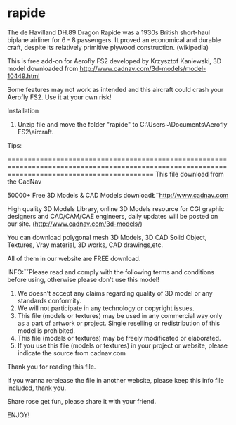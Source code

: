 # rapide
The de Havilland DH.89 Dragon Rapide was a 1930s British short-haul biplane airliner for 6 - 8 passengers. It proved an economical and durable craft, despite its relatively primitive plywood construction. (wikipedia)

This is free add-on for Aerofly FS2 developed by Krzysztof Kaniewski, 
3D model downloaded from http://www.cadnav.com/3d-models/model-10449.html

 Some features may not work as intended and this aircraft could crash your Aerofly FS2. 
 Use it at your own risk!

Installation

1. Unzip file and move the folder "rapide" to C:\Users\~\Documents\Aerofly FS2\aircraft.


Tips:

================================================================================================================================================
This file download from the CadNav

50000+ Free 3D Models & CAD  Models downloadŁ¨http://www.cadnav.com

High quality 3D Models Library, online 3D Models resource for CGI graphic designers and CAD/CAM/CAE engineers, daily updates will be posted on our site. (http://www.cadnav.com/3d-models/)

You can download polygonal mesh 3D Models, 3D CAD Solid Object, Textures, Vray material, 3D works, CAD drawings,etc. 

All of them in our website are FREE download.

INFO:ˇˇPlease read and comply with the following terms and conditions before using, otherwise please don't use this model!

1. We doesn't accept any claims regarding quality of 3D model or any standards conformity.
2. We will not participate in any technology or copyright issues.
3. This file (models or textures) may be used in any commercial way only as a part of artwork or project. Single reselling or redistribution of this model is prohibited.  
4. This file (models or textures) may be freely modificated or elaborated.
5. If you use this file (models or textures) in your project or website, please indicate the source from cadnav.com


Thank you for reading this file.

If you wanna rerelease the file in another website, please keep this info file included, thank you.

Share rose get fun, please share it with your friend.

ENJOY!